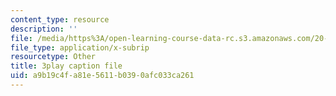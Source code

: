 ```yaml
---
content_type: resource
description: ''
file: /media/https%3A/open-learning-course-data-rc.s3.amazonaws.com/20-219-becoming-the-next-bill-nye-writing-and-hosting-the-educational-show-january-iap-2015/a9b19c4fa81e5611b0390afc033ca261_DpqY4j3nK3A.vtt
file_type: application/x-subrip
resourcetype: Other
title: 3play caption file
uid: a9b19c4f-a81e-5611-b039-0afc033ca261
---
```

